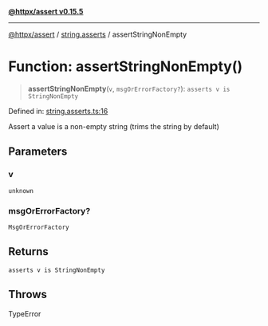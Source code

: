 [**@httpx/assert v0.15.5**](../../README.md)

***

[@httpx/assert](../../README.md) / [string.asserts](../README.md) / assertStringNonEmpty

# Function: assertStringNonEmpty()

> **assertStringNonEmpty**(`v`, `msgOrErrorFactory?`): `asserts v is StringNonEmpty`

Defined in: [string.asserts.ts:16](https://github.com/belgattitude/httpx/blob/7903e9ebf18607df55b9a2972c85cfc54f82587a/packages/assert/src/string.asserts.ts#L16)

Assert a value is a non-empty string (trims the string by default)

## Parameters

### v

`unknown`

### msgOrErrorFactory?

`MsgOrErrorFactory`

## Returns

`asserts v is StringNonEmpty`

## Throws

TypeError
